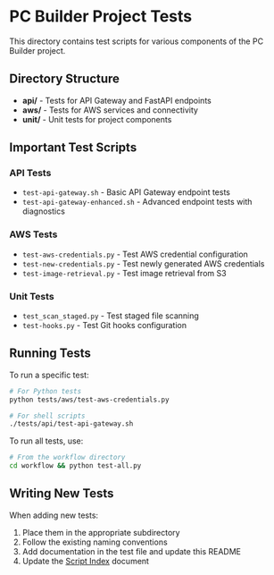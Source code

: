 # PC Builder Project Tests

This directory contains test scripts for various components of the PC Builder project.

## Directory Structure

- **api/** - Tests for API Gateway and FastAPI endpoints
- **aws/** - Tests for AWS services and connectivity
- **unit/** - Unit tests for project components

## Important Test Scripts

### API Tests
- `test-api-gateway.sh` - Basic API Gateway endpoint tests
- `test-api-gateway-enhanced.sh` - Advanced endpoint tests with diagnostics

### AWS Tests
- `test-aws-credentials.py` - Test AWS credential configuration
- `test-new-credentials.py` - Test newly generated AWS credentials
- `test-image-retrieval.py` - Test image retrieval from S3

### Unit Tests
- `test_scan_staged.py` - Test staged file scanning
- `test-hooks.py` - Test Git hooks configuration

## Running Tests

To run a specific test:

```bash
# For Python tests
python tests/aws/test-aws-credentials.py

# For shell scripts
./tests/api/test-api-gateway.sh
```

To run all tests, use:

```bash
# From the workflow directory
cd workflow && python test-all.py
```

## Writing New Tests

When adding new tests:

1. Place them in the appropriate subdirectory
2. Follow the existing naming conventions
3. Add documentation in the test file and update this README
4. Update the [Script Index](../docs/SCRIPT_INDEX.md) document
